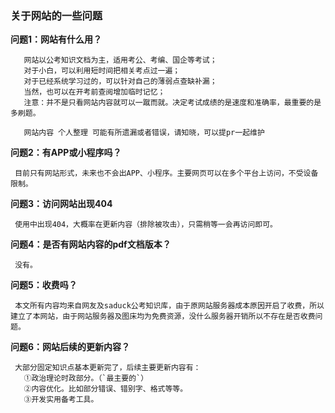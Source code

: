 ### 关于网站的一些问题[](https://sakib.local/更多/进站必读.html#六、关于网站的一些问题)

**问题1：网站有什么用？**

       网站以公考知识文档为主，适用考公、考编、国企等考试；
       对于小白，可以利用短时间把相关考点过一遍；
       对于已经系统学习过的，可以针对自己的薄弱点查缺补漏；
       当然，也可以在开考前查阅增加临时记忆；
       注意：并不是只看网站内容就可以一蹴而就。决定考试成绩的是速度和准确率，最重要的是多刷题。

       网站内容 个人整理 可能有所遗漏或者错误，请知晓，可以提pr一起维护

 **问题2：有APP或小程序吗？**

     目前只有网站形式，未来也不会出APP、小程序。主要网页可以在多个平台上访问，不受设备限制。

 **问题3：访问网站出现404**

     使用中出现404，大概率在更新内容（排除被攻击），只需稍等一会再访问即可。

**问题4：是否有网站内容的pdf文档版本？**

     没有。

 **问题5：收费吗？**

     本文所有内容均来自网友及saduck公考知识库，由于原网站服务器成本原因开启了收费，所以建立了本网站，由于网站服务器及图床均为免费资源，没什么服务器开销所以不存在是否收费问题。

 **问题6：网站后续的更新内容？**

     大部分固定知识点基本更新完了，后续主要更新内容有：  
       ①政治理论时政部分。（`最主要的`）  
       ②内容优化。比如部分错误、错别字、格式等等。  
       ③开发实用备考工具。  
